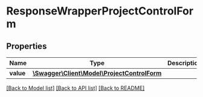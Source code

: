 # ResponseWrapperProjectControlForm

## Properties
Name | Type | Description | Notes
------------ | ------------- | ------------- | -------------
**value** | [**\Swagger\Client\Model\ProjectControlForm**](ProjectControlForm.md) |  | [optional] 

[[Back to Model list]](../../README.md#documentation-for-models) [[Back to API list]](../../README.md#documentation-for-api-endpoints) [[Back to README]](../../README.md)

